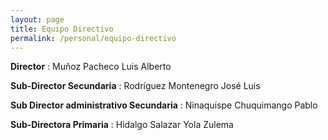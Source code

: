 ```yaml
---
layout: page
title: Equipo Directivo
permalink: /personal/equipo-directivo
---
```


**Director**
: Muñoz Pacheco Luis Alberto

**Sub-Director Secundaria**
: Rodríguez Montenegro José Luis

**Sub Director administrativo Secundaria**
: Ninaquispe Chuquimango Pablo

**Sub-Directora Primaria**
: Hidalgo Salazar Yola Zulema
